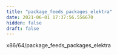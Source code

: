 ```yaml
---
title: "package_feeds_packages_elektra"
date: 2021-06-01 17:37:56.556670
hidden: false
draft: false
---
```


x86/64/package_feeds_packages_elektra

